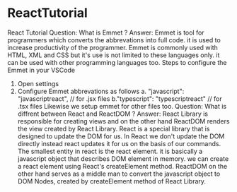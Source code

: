 # ReactTutorial
React Tutorial
Question: What is Emmet ?
Answer: Emmet is tool for programmers which converts the abbrevations into full code. it is used to increase productivity of the programmer. Emmet is commonly used with HTML, XML and CSS but it's use is not limited to these languages only. it can be used with other programming languages too. 
Steps to configure the Emmet in your VSCode
1. Open settings
2. Configure Emmet abbrevations as follows
a. "javascript": "javascriptreact", // for .jsx files
b."typescript": "typescriptreact"   // for .tsx files
Likewise we setup emmet for other files too.
Question: What is diffrent between React and ReactDOM ?
Answer: React Library is responsible for creating views and on the other hand ReactDOM renders the view created by React Library. React is a special library that is designed to update the DOM for us. In React we don't update the DOM directly instead react updates it for us on the basis of our commands.
The smallest entity in react is the react element. it is basically a javascript object that describes DOM element in memory. we can create a react element using React's createElement method. 
ReactDOM on the other hand serves as a middle man to convert the javascript object to DOM Nodes, created by createElement method of React Library.
